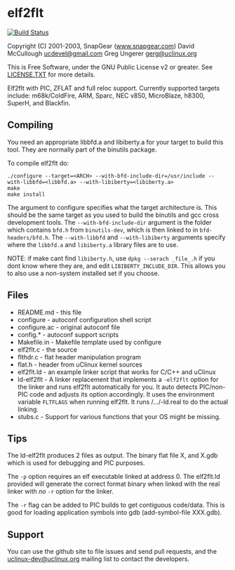 # elf2flt

[![Build Status](https://travis-ci.org/uclinux-dev/elf2flt.svg?branch=master)](https://travis-ci.org/uclinux-dev/elf2flt)

Copyright (C) 2001-2003, SnapGear (www.snapgear.com)
David McCullough <ucdevel@gmail.com>
Greg Ungerer <gerg@uclinux.org>

This is Free Software, under the GNU Public License v2 or greater.  See
[LICENSE.TXT](LICENSE.TXT) for more details.

Elf2flt with PIC, ZFLAT and full reloc support. Currently supported
targets include: m68k/ColdFire, ARM, Sparc, NEC v850, MicroBlaze, 
h8300, SuperH, and Blackfin.

## Compiling

You need an appropriate libbfd.a and libiberty.a for your target to 
build this tool. They are normally part of the binutils package.

To compile elf2flt do:

    ./configure --target=<ARCH> --with-bfd-include-dir=/usr/include --with-libbfd=<libbfd.a> --with-libiberty=<libiberty.a>
    make
    make install

The <ARCH> argument to configure specifies what the target architecture is.
This should be the same target as you used to build the binutils and gcc 
cross development tools. The `--with-bfd-include-dir` argument is the folder 
which contains `bfd.h` from `binutils-dev`, which is then linked to in 
`bfd-headers/bfd.h`. The `--with-libbfd` and `--with-libiberty` arguments 
specify where the `libbfd.a` and `libiberty.a` library files are to use.

NOTE: if make cant find `libiberty.h`, use `dpkg --serach _file_.h` if you dont know where they are, and edit `LIBIBERTY_INCLUDE_DIR`. This allows you 
to also use a non-system installed set if you choose.

## Files

* README.md    - this file
* configure    - autoconf configuration shell script
* configure.ac - original autoconf file
* config.*     - autoconf support scripts
* Makefile.in  - Makefile template used by configure
* elf2flt.c    - the source
* flthdr.c     - flat header manipulation program
* flat.h       - header from uClinux kernel sources
* elf2flt.ld   - an example linker script that works for C/C++ and uClinux
* ld-elf2flt   - A linker replacement that implements a `-elf2flt` option for
                 the linker and runs elf2flt automatically for you.  It auto
                 detects PIC/non-PIC code and adjusts its option accordingly.
                 It uses the environment variable `FLTFLAGS` when running
                 elf2flt.  It runs /.../<ARCH>-ld.real to do the actual linking.
* stubs.c      - Support for various functions that your OS might be missing.

## Tips

The ld-elf2flt produces 2 files as output.  The binary flat file X, and
X.gdb which is used for debugging and PIC purposes.

The `-p` option requires an elf executable linked at address 0.  The
elf2flt.ld provided will generate the correct format binary when linked
with the real linker with *no* `-r` option for the linker.

The `-r` flag can be added to PIC builds to get contiguous code/data.  This
is good for loading application symbols into gdb (add-symbol-file XXX.gdb).

## Support

You can use the github site to file issues and send pull requests, and the
[uclinux-dev@uclinux.org](http://mailman.uclinux.org/mailman/listinfo/uclinux-dev)
mailing list to contact the developers.
